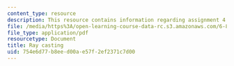 ```yaml
---
content_type: resource
description: This resource contains information regarding assignment 4.
file: /media/https%3A/open-learning-course-data-rc.s3.amazonaws.com/6-837-computer-graphics-fall-2012/754e6d77b8eed00ae57f2ef2371c7d00_MIT6_837F12_assn4.pdf
file_type: application/pdf
resourcetype: Document
title: Ray casting
uid: 754e6d77-b8ee-d00a-e57f-2ef2371c7d00
---
```

